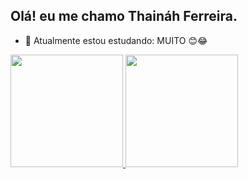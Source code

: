 ## Olá! eu me chamo Thaináh Ferreira.

- 🌱 Atualmente estou estudando: MUITO 😊😂

<div>
<a href="https://github.com/thainahf">
<img height="180em" src="https://github-readme-stats.vercel.app/api?username=thainahf&show_icons=true&theme=aura&include_all_comits=true&count_private=true"/>
<img height="180em" src="https://github-readme-stats.vercel/app/api/top-langs/?username=thainahf&layout=compact&langs_count=16&theme=aura"/>
</div>
<div style="display: inline_block"><br>
<img align="rigth" scr="https://share-cdn.picrew.me/shareImg/org/202201/338224_eIHSjd4I.png">
  
